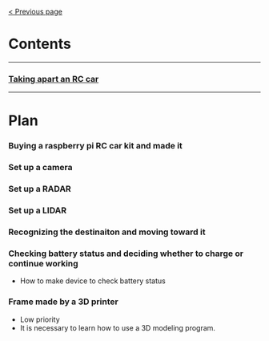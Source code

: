 [< Previous page](https://enginebeast.github.io)

# Contents
---

### [Taking apart an RC car](https://enginebeast.github.io/self_drive1/)
---

# Plan

### Buying a raspberry pi RC car kit and made it

### Set up a camera

### Set up a RADAR

### Set up a LIDAR

### Recognizing the destinaiton and moving toward it

### Checking battery status and deciding whether to charge or continue working
- How to make device to check battery status

### Frame made by a 3D printer
- Low priority
- It is necessary to learn how to use a 3D modeling program.
